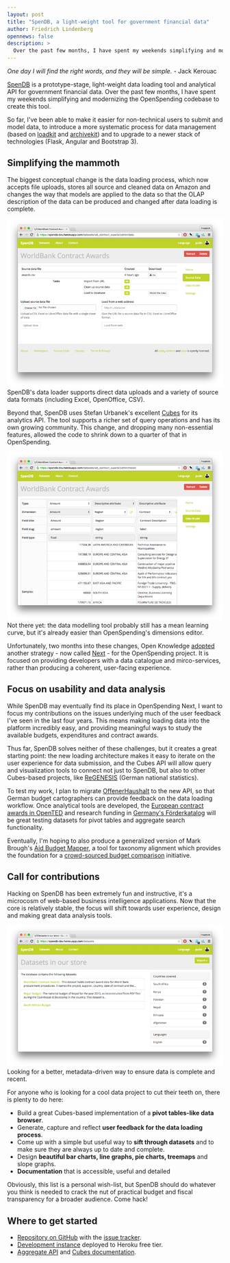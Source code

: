 ```yaml
---
layout: post
title: "SpenDB, a light-weight tool for government financial data"
author: Friedrich Lindenberg
opennews: false
description: >
  Over the past few months, I have spent my weekends simplifying and modernizing the OpenSpending codebase to create SpenDB - a prototype-stage, light-weight data loading tool and analytical API for government financial data.
---
```


*One day I will find the right words, and they will be simple.* - Jack Kerouac

[SpenDB](https://github.com/pudo/spendb) is a prototype-stage, light-weight data loading tool and analytical API for government financial data. Over the past few months, I have spent my weekends simplifying and modernizing the OpenSpending codebase to create this tool.

So far, I've been able to make it easier for non-technical users to submit and model data, to introduce a more systematic process for data management (based on [loadkit](https://github.com/pudo/loadkit) and [archivekit](https://github.com/pudo/archivekit)) and to upgrade to a newer stack of technologies (Flask, Angular and Bootstrap 3).

## Simplifying the mammoth

The biggest conceptual change is the data loading process, which now accepts file uploads, stores all source and cleaned data on Amazon and changes the way that models are applied to the data so that the OLAP description of the data can be produced and changed after data loading is complete.

<div class="captioned">
    <a href="http://spendb-dev.herokuapp.com/">
        <img src="/assets/images/spendb1.png" class="img-responsive" alt="SpenDB data loader">
    </a>
    <div class="caption">
        SpenDB's data loader supports direct data uploads and a variety of source data formats 
        (including Excel, OpenOffice, CSV).
    </div>
</div>


Beyond that, SpenDB uses Stefan Urbanek's excellent [Cubes](http://cubes.databrewery.org/) for its analytics API. The tool supports a richer set of query operations and has its own growing community. This change, and dropping many non-essential features, allowed the code to shrink down to a quarter of that in OpenSpending.

<div class="captioned">
    <a href="http://spendb-dev.herokuapp.com/">
        <img src="/assets/images/spendb2.png" class="img-responsive" alt="SpenDB data modeller">
    </a>
    <div class="caption">
        Not there yet: the data modelling tool probably still has a mean learning curve, but it's already easier than OpenSpending's dimensions editor.
    </div>
</div>

Unfortunately, two months into these changes, Open Knowledge [adopted](https://lists.okfn.org/pipermail/openspending-dev/2015-February/001091.html) another strategy - now called [Next](http://labs.openspending.org/next/) - for the OpenSpending project. It is focused on providing developers with a data catalogue and mirco-services, rather than producing a coherent, user-facing experience.

## Focus on usability and data analysis

While SpenDB may eventually find its place in OpenSpending Next, I want to focus my contributions on the issues underlying much of the user feedback I've seen in the last four years. This means making loading data into the platform incredibly easy, and providing meaningful ways to study the available budgets, expenditures and contract awards.

Thus far, SpenDB solves neither of these challenges, but it creates a great starting point: the new loading architecture makes it easy to iterate on the user experience for data submission, and the Cubes API will allow query and visualization tools to connect not just to SpenDB, but also to other Cubes-based projects, like [ReGENESIS](/blog/2013/08/08/regenesis.html) (German national statistics).

To test my work, I plan to migrate [OffenerHaushalt](http://offenerhaushalt.de/) to the new API, so that German budget cartographers can provide feedback on the data loading workflow. Once analytical tools are developed, the [European contract awards in OpenTED](http://ted.openspending.org/) and research funding in [Germany's Förderkatalog](https://morph.io/pudo/foerderkatalog) will be great testing datasets for pivot tables and aggregate search functionality.

Eventually, I'm hoping to also produce a generalized version of Mark Brough's [Aid Budget Mapper](http://data.aidonbudget.org/), a tool for taxonomy alignment which provides the foundation for a [crowd-sourced budget comparison](https://lists.okfn.org/pipermail/openspending-dev/2015-April/001126.html) initiative.

## Call for contributions

Hacking on SpenDB has been extremely fun and instructive, it's a microcosm of web-based business intelligence applications. Now that the core is relatively stable, the focus will shift towards user experience, design and making great data analysis tools.

<div class="captioned">
    <a href="http://spendb-dev.herokuapp.com/">
        <img src="/assets/images/spendb3.png" class="img-responsive" alt="SpenDB datasets">
    </a>
    <div class="caption">
        Looking for a better, metadata-driven way to ensure data 
        is complete and recent.
    </div>
</div>

For anyone who is looking for a cool data project to cut their teeth on, there is plenty to do here: 

* Build a great Cubes-based implementation of a **pivot tables-like data browser**.
* Generate, capture and reflect **user feedback for the data loading process**.
* Come up with a simple but useful way to **sift through datasets** and to make sure they are always up to date and complete.
* Design **beautiful bar charts, line graphs, pie charts, treemaps** and slope graphs.
* **Documentation** that is accessible, useful and detailed

Obviously, this list is a personal wish-list, but SpenDB should do whatever you think is needed to crack the nut of practical budget and fiscal transparency for a broader audience. Come hack!

## Where to get started

* [Repository on GitHub](https://github.com/pudo/spendb) with the [issue tracker](https://github.com/pudo/spendb/issues).
* [Development instance](https://spendb-dev.herokuapp.com/) deployed to Heroku free tier.
* [Aggregate API](https://spendb-dev.herokuapp.com/api/slicer/cube/wb_contract_awards/aggregate?drilldown=supplier_country) and [Cubes documentation](http://cubes.databrewery.org/documentation.html).
